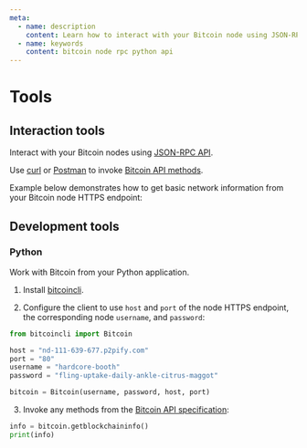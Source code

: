 ```yaml
---
meta:
  - name: description
    content: Learn how to interact with your Bitcoin node using JSON-RPC API. Learn how to connect a Python application to your Bitcoin node.
  - name: keywords
    content: bitcoin node rpc python api
---
```


# Tools

## Interaction tools

Interact with your Bitcoin nodes using [JSON-RPC API](https://en.bitcoin.it/wiki/API_reference_(JSON-RPC)#JSON-RPC).

Use [curl](https://curl.haxx.se) or [Postman](https://www.getpostman.com) to invoke [Bitcoin API methods](https://bitcoin.org/en/developer-reference#bitcoin-core-apis).

Example below demonstrates how to get basic network information from your Bitcoin node HTTPS endpoint:

<CodeSwitcher :languages="{kp:'Key-protected',pp:'Password-protected'}">
<template v-slot:kp>

``` sh
curl https://nd-111-639-677.p2pify.com/a5a80713a6036780d64fed1f52fe33cc -d '{"method":"getblockchaininfo","params":[],"id":1}'
```

</template>
<template v-slot:pp>

``` sh
curl https://user-name:pass-word-pass-word-pass-word@nd-123-456-789.p2pify.com -d '{"method":"getblockchaininfo","params":[],"id":1}'
```

</template>
</CodeSwitcher>

## Development tools

### Python

Work with Bitcoin from your Python application.

1. Install [bitcoincli](https://github.com/chainstack/bitcoincli).

2. Configure the client to use `host` and `port` of the node HTTPS endpoint, the corresponding node `username`, and `password`:

``` python
from bitcoincli import Bitcoin

host = "nd-111-639-677.p2pify.com"
port = "80"
username = "hardcore-booth"
password = "fling-uptake-daily-ankle-citrus-maggot"

bitcoin = Bitcoin(username, password, host, port)
```

3. Invoke any methods from the [Bitcoin API specification](https://bitcoin.org/en/developer-reference#bitcoin-core-apis):

``` python
info = bitcoin.getblockchaininfo()
print(info)
```

